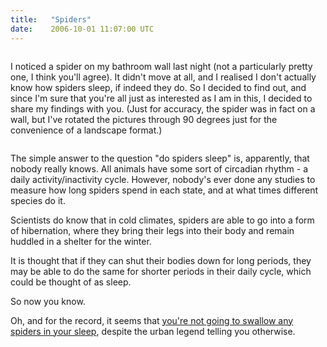 ```yaml
---
title:   "Spiders"
date:    2006-10-01 11:07:00 UTC
---
```


<a onblur="try {parent.deselectBloggerImageGracefully();} catch(e) {}" href="http://photos1.blogger.com/blogger/3747/1168/1600/DSC_2491.jpg"><img style="cursor: pointer;" src="http://photos1.blogger.com/blogger/3747/1168/400/DSC_2491.jpg" alt="" border="0" /></a>

I noticed a spider on my bathroom wall last night (not a particularly pretty one, I think you'll agree). It didn't move at all, and I realised I don't actually know how spiders sleep, if indeed they do. So I decided to find out, and since I'm sure that you're all just as interested as I am in this, I decided to share my findings with you. (Just for accuracy, the spider was in fact on a wall, but I've rotated the pictures through 90 degrees just for the convenience of a landscape format.)

<a onblur="try {parent.deselectBloggerImageGracefully();} catch(e) {}" href="http://photos1.blogger.com/blogger/3747/1168/1600/DSC_2491%202.jpg"><img style="cursor: pointer;" src="http://photos1.blogger.com/blogger/3747/1168/400/DSC_2491%202.jpg" alt="" border="0" /></a>

The simple answer to the question "do spiders sleep" is, apparently, that nobody really knows. All animals have some sort of circadian rhythm - a daily activity/inactivity cycle. However, nobody's ever done any studies to measure how long spiders spend in each state, and at what times different species do it.

Scientists do know that in cold climates, spiders are able to go into a form of hibernation, where they bring their legs into their body and remain huddled in a shelter for the winter.

It is thought that if they can shut their bodies down for long periods, they may be able to do the same for shorter periods in their daily cycle, which could be thought of as sleep.

So now you know.

Oh, and for the record, it seems that <a href="http://www.straightdope.com/mailbag/mspidereat.html">you're not going to swallow any spiders in your sleep</a>, despite the urban legend telling you otherwise.